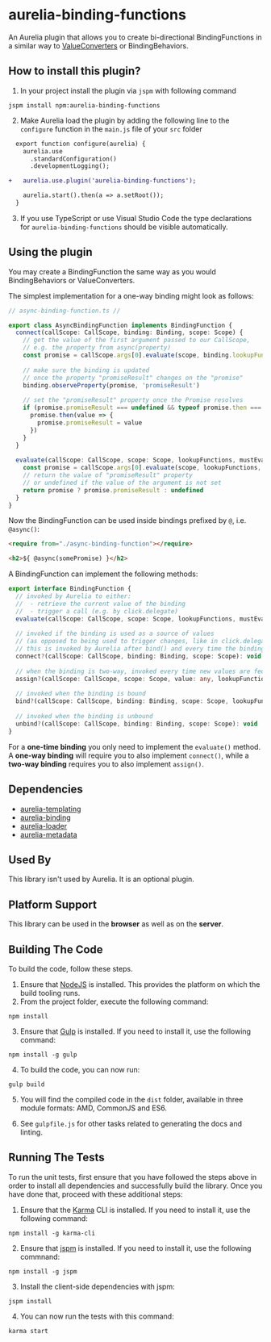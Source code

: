# aurelia-binding-functions

An Aurelia plugin that allows you to create bi-directional BindingFunctions in a similar way to [ValueConverters](http://aurelia.io/docs.html#/aurelia/binding/latest/doc/article/binding-value-converters) or BindingBehaviors.

## How to install this plugin?

1. In your project install the plugin via `jspm` with following command

  ```shell
  jspm install npm:aurelia-binding-functions
  ```
2. Make Aurelia load the plugin by adding the following line to the `configure` function in the `main.js` file of your `src` folder

  ```diff
    export function configure(aurelia) {
      aurelia.use
        .standardConfiguration()
        .developmentLogging();

  +   aurelia.use.plugin('aurelia-binding-functions');

      aurelia.start().then(a => a.setRoot());
    }
  ```
3. If you use TypeScript or use Visual Studio Code the type declarations for `aurelia-binding-functions` should be visible automatically. 

## Using the plugin

You may create a BindingFunction the same way as you would BindingBehaviors or ValueConverters.

The simplest implementation for a one-way binding might look as follows:

```ts
// async-binding-function.ts //

export class AsyncBindingFunction implements BindingFunction {
  connect(callScope: CallScope, binding: Binding, scope: Scope) {
    // get the value of the first argument passed to our CallScope, 
    // e.g. the property from async(property)
    const promise = callScope.args[0].evaluate(scope, binding.lookupFunctions, true) as Promise<any> & {promiseResult:any}
    
    // make sure the binding is updated 
    // once the property "promiseResult" changes on the "promise"
    binding.observeProperty(promise, 'promiseResult')
    
    // set the "promiseResult" property once the Promise resolves
    if (promise.promiseResult === undefined && typeof promise.then === 'function') {
      promise.then(value => {
        promise.promiseResult = value
      })
    }
  }
  
  evaluate(callScope: CallScope, scope: Scope, lookupFunctions, mustEvaluate: boolean) {
    const promise = callScope.args[0].evaluate(scope, lookupFunctions, true) as Promise<any> & {promiseResult:any}
    // return the value of "promiseResult" property 
    // or undefined if the value of the argument is not set 
    return promise ? promise.promiseResult : undefined
  }
}
```

Now the BindingFunction can be used inside bindings prefixed by `@`, i.e. `@async()`:

```html
<require from="./async-binding-function"></require>

<h2>${ @async(somePromise) }</h2>
```

A BindingFunction can implement the following methods:

```ts
export interface BindingFunction {
  // invoked by Aurelia to either: 
  //  - retrieve the current value of the binding
  //  - trigger a call (e.g. by click.delegate)
  evaluate(callScope: CallScope, scope: Scope, lookupFunctions, mustEvaluate: boolean): any
  
  // invoked if the binding is used as a source of values 
  // (as opposed to being used to trigger changes, like in click.delegate)
  // this is invoked by Aurelia after bind() and every time the binding is recomputed
  connect?(callScope: CallScope, binding: Binding, scope: Scope): void
  
  // when the binding is two-way, invoked every time new values are fed into the binding by Aurelia  
  assign?(callScope: CallScope, scope: Scope, value: any, lookupFunctions: any): void
  
  // invoked when the binding is bound
  bind?(callScope: CallScope, binding: Binding, scope: Scope, lookupFunctions: any): void
  
  // invoked when the binding is unbound
  unbind?(callScope: CallScope, binding: Binding, scope: Scope): void
}
```

For a **one-time binding** you only need to implement the `evaluate()` method.
A **one-way binding** will require you to also implement `connect()`, while a **two-way binding** requires you to also implement `assign()`.

## Dependencies

* [aurelia-templating](https://github.com/aurelia/templating)
* [aurelia-binding](https://github.com/aurelia/binding)
* [aurelia-loader](https://github.com/aurelia/loader)
* [aurelia-metadata](https://github.com/aurelia/metadata)

## Used By

This library isn't used by Aurelia. It is an optional plugin.

## Platform Support

This library can be used in the **browser** as well as on the **server**.

## Building The Code

To build the code, follow these steps.

1. Ensure that [NodeJS](http://nodejs.org/) is installed. This provides the platform on which the build tooling runs.
2. From the project folder, execute the following command:

  ```shell
  npm install
  ```
3. Ensure that [Gulp](http://gulpjs.com/) is installed. If you need to install it, use the following command:

  ```shell
  npm install -g gulp
  ```
4. To build the code, you can now run:

  ```shell
  gulp build
  ```
5. You will find the compiled code in the `dist` folder, available in three module formats: AMD, CommonJS and ES6.

6. See `gulpfile.js` for other tasks related to generating the docs and linting.

## Running The Tests

To run the unit tests, first ensure that you have followed the steps above in order to install all dependencies and successfully build the library. Once you have done that, proceed with these additional steps:

1. Ensure that the [Karma](http://karma-runner.github.io/) CLI is installed. If you need to install it, use the following command:

  ```shell
  npm install -g karma-cli
  ```
2. Ensure that [jspm](http://jspm.io/) is installed. If you need to install it, use the following commnand:

  ```shell
  npm install -g jspm
  ```
3. Install the client-side dependencies with jspm:

  ```shell
  jspm install
  ```

4. You can now run the tests with this command:

  ```shell
  karma start
  ```
